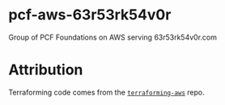 # pcf-aws-63r53rk54v0r
Group of PCF Foundations on AWS serving 63r53rk54v0r.com

# Attribution

Terraforming code comes from the [`terraforming-aws`](https://github.com/pivotal-cf/terraforming-aws) repo.
